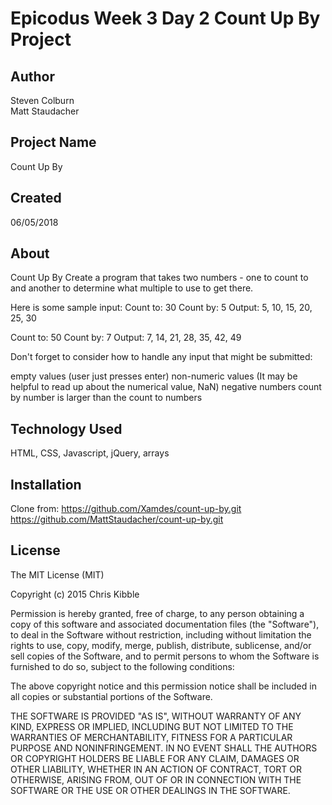 # Epicodus Week 3 Day 2 Count Up By Project

## Author

Steven Colburn  
Matt Staudacher

## Project Name

Count Up By

## Created

06/05/2018

## About

Count Up By
Create a program that takes two numbers - one to count to and another to determine what multiple to use to get there.

Here is some sample input:
Count to: 30
Count by: 5
Output: 5, 10, 15, 20, 25, 30

Count to: 50
Count by: 7
Output: 7, 14, 21, 28, 35, 42, 49

Don't forget to consider how to handle any input that might be submitted:

empty values (user just presses enter)
non-numeric values (It may be helpful to read up about the numerical value, NaN)
negative numbers
count by number is larger than the count to numbers

## Technology Used

HTML, CSS, Javascript, jQuery, arrays

## Installation
Clone from:
https://github.com/Xamdes/count-up-by.git
https://github.com/MattStaudacher/count-up-by.git

## License

The MIT License (MIT)

Copyright (c) 2015 Chris Kibble

Permission is hereby granted, free of charge, to any person obtaining a copy of this software and associated documentation files (the "Software"), to deal in the Software without restriction, including without limitation the rights to use, copy, modify, merge, publish, distribute, sublicense, and/or sell copies of the Software, and to permit persons to whom the Software is furnished to do so, subject to the following conditions:

The above copyright notice and this permission notice shall be included in all copies or substantial portions of the Software.

THE SOFTWARE IS PROVIDED "AS IS", WITHOUT WARRANTY OF ANY KIND, EXPRESS OR IMPLIED, INCLUDING BUT NOT LIMITED TO THE WARRANTIES OF MERCHANTABILITY, FITNESS FOR A PARTICULAR PURPOSE AND NONINFRINGEMENT. IN NO EVENT SHALL THE AUTHORS OR COPYRIGHT HOLDERS BE LIABLE FOR ANY CLAIM, DAMAGES OR OTHER LIABILITY, WHETHER IN AN ACTION OF CONTRACT, TORT OR OTHERWISE, ARISING FROM, OUT OF OR IN CONNECTION WITH THE SOFTWARE OR THE USE OR OTHER DEALINGS IN THE SOFTWARE.
